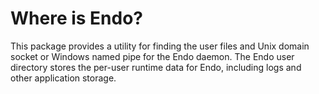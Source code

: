 # Where is Endo?

This package provides a utility for finding the user files and Unix domain
socket or Windows named pipe for the Endo daemon.
The Endo user directory stores the per-user runtime data for Endo,
including logs and other application storage.

